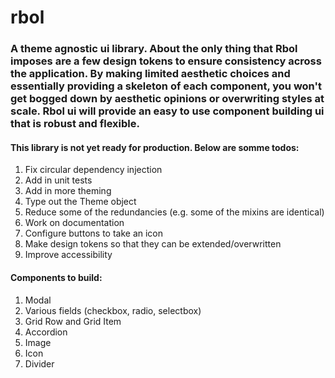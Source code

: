 # rbol
### A theme agnostic ui library. About the only thing that Rbol imposes are a few design tokens to ensure consistency across the application. By making limited aesthetic choices and essentially providing a skeleton of each component, you won't get bogged down by aesthetic opinions or overwriting styles at scale. Rbol ui will provide an easy to use component building ui that is robust and flexible.

#### This library is not yet ready for production. Below are somme todos:
1. Fix circular dependency injection
2. Add in unit tests
3. Add in more theming
4. Type out the Theme object
5. Reduce some of the redundancies (e.g. some of the mixins are identical)
6. Work on documentation
7. Configure buttons to take an icon
8. Make design tokens so that they can be extended/overwritten
9. Improve accessibility

#### Components to build:
1. Modal
2. Various fields (checkbox, radio, selectbox)
3. Grid Row and Grid Item
4. Accordion
5. Image
6. Icon
7. Divider
